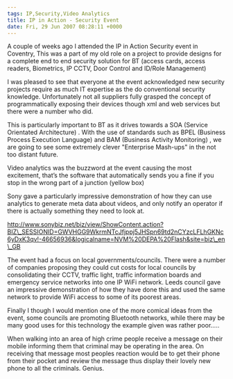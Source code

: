 ```yaml
---
tags: IP,Security,Video Analytics
title: IP in Action - Security Event
date: Fri, 29 Jun 2007 08:28:11 +0000
---
```

A couple of weeks ago I attended the IP in Action Security event in Coventry, This was a part of my old role on a project to provide designs for a complete end to end security solution for BT (access cards, access readers, Biometrics, IP CCTV, Door Control and ID/Role Management)  
  
I was pleased to see that everyone at the event acknowledged new security projects require as much IT expertise as the do conventional security knowledge. Unfortunately not all suppliers fully grasped the concept of programmatically exposing their devices though xml and web services but there were a number who did.  
  
This is particularly important to BT as it drives towards a SOA (Service Orientated Architecture) . With the use of standards such as BPEL (Business Process Execution Language) and BAM (Business Activity Monitoring) , we are going to see some extremely clever "Enterprise Mash-ups" in the not too distant future.  
  
Video analytics was the buzzword at the event causing the most excitement, that’s the software that automatically sends you a fine if you stop in the wrong part of a junction (yellow box)  
  
Sony gave a particularly impressive demonstration of how they can use analytics to generate meta data about videos, and only notify an operator if there is actually something they need to look at.  
  
http://www.sonybiz.net/biz/view/ShowContent.action?BIZ\_SESSIONID=GWVHGG9WkrmNTcJfjppj5JHSpn69td2nCYzcLFLhGKNc6yDxK3qv!-46656936&logicalname=NVM%20DEPA%20Flash&site=biz\_en\_GB  
  
The event had a focus on local governments/councils. There were a number of companies proposing they could cut costs for local councils by consolidating their CCTV, traffic light, traffic information boards and emergency service networks into one IP WiFi network. Leeds council gave an impressive demonstration of how they have done this and used the same network to provide WiFi access to some of its poorest areas.  
  
Finally I though I would mention one of the more comical ideas from the event, some councils are promoting Bluetooth networks, while there may be many good uses for this technology the example given was rather poor…..  
  
When walking into an area of high crime people receive a message on their mobile informing them that criminal may be operating in the area. On receiving that message most peoples reaction would be to get their phone from their pocket and review the message thus display their lovely new phone to all the criminals. Genius.
